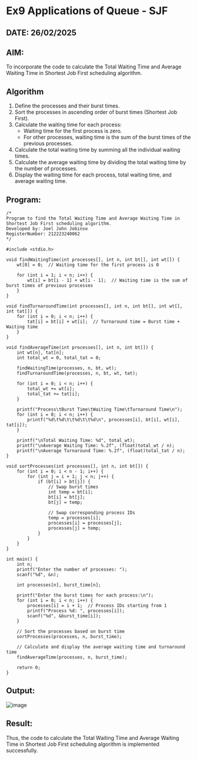 # Ex9 Applications of Queue - SJF
## DATE: 26/02/2025
## AIM:
To incorporate the code to calculate the Total Waiting Time and Average Waiting Time in Shortest Job First scheduling algorithm.
## Algorithm
1. Define the processes and their burst times.
2. Sort the processes in ascending order of burst times (Shortest Job First).
3. Calculate the waiting time for each process:
   - Waiting time for the first process is zero.
   - For other processes, waiting time is the sum of the burst times of the previous processes.
4. Calculate the total waiting time by summing all the individual waiting times.
5. Calculate the average waiting time by dividing the total waiting time by the number of processes.
6. Display the waiting time for each process, total waiting time, and average waiting time.


## Program:
```
/*
Program to find the Total Waiting Time and Average Waiting Time in Shortest Job First scheduling algorithm.
Developed by: Joel John Jobinse
RegisterNumber: 212223240062
*/

#include <stdio.h>

void findWaitingTime(int processes[], int n, int bt[], int wt[]) {
    wt[0] = 0;  // Waiting time for the first process is 0

    for (int i = 1; i < n; i++) {
        wt[i] = bt[i - 1] + wt[i - 1];  // Waiting time is the sum of burst times of previous processes
    }
}

void findTurnaroundTime(int processes[], int n, int bt[], int wt[], int tat[]) {
    for (int i = 0; i < n; i++) {
        tat[i] = bt[i] + wt[i];  // Turnaround time = Burst time + Waiting time
    }
}

void findAverageTime(int processes[], int n, int bt[]) {
    int wt[n], tat[n];
    int total_wt = 0, total_tat = 0;

    findWaitingTime(processes, n, bt, wt);
    findTurnaroundTime(processes, n, bt, wt, tat);

    for (int i = 0; i < n; i++) {
        total_wt += wt[i];
        total_tat += tat[i];
    }

    printf("Process\tBurst Time\tWaiting Time\tTurnaround Time\n");
    for (int i = 0; i < n; i++) {
        printf("%d\t%d\t\t%d\t\t%d\n", processes[i], bt[i], wt[i], tat[i]);
    }

    printf("\nTotal Waiting Time: %d", total_wt);
    printf("\nAverage Waiting Time: %.2f", (float)total_wt / n);
    printf("\nAverage Turnaround Time: %.2f", (float)total_tat / n);
}

void sortProcesses(int processes[], int n, int bt[]) {
    for (int i = 0; i < n - 1; i++) {
        for (int j = i + 1; j < n; j++) {
            if (bt[i] > bt[j]) {
                // Swap burst times
                int temp = bt[i];
                bt[i] = bt[j];
                bt[j] = temp;

                // Swap corresponding process IDs
                temp = processes[i];
                processes[i] = processes[j];
                processes[j] = temp;
            }
        }
    }
}

int main() {
    int n;
    printf("Enter the number of processes: ");
    scanf("%d", &n);

    int processes[n], burst_time[n];

    printf("Enter the burst times for each process:\n");
    for (int i = 0; i < n; i++) {
        processes[i] = i + 1;  // Process IDs starting from 1
        printf("Process %d: ", processes[i]);
        scanf("%d", &burst_time[i]);
    }

    // Sort the processes based on burst time
    sortProcesses(processes, n, burst_time);

    // Calculate and display the average waiting time and turnaround time
    findAverageTime(processes, n, burst_time);

    return 0;
}

```

## Output:

![image](https://github.com/user-attachments/assets/3997f610-e45a-4120-b628-f64c98fb8697)


## Result:
Thus, the code to calculate the Total Waiting Time and Average Waiting Time in Shortest Job First scheduling algorithm is implemented successfully.
